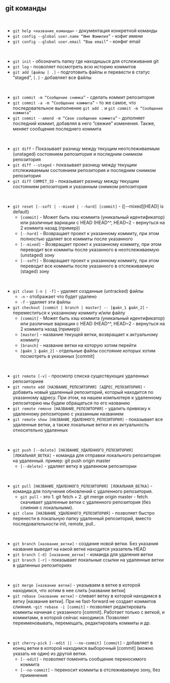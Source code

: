 ## git команды
<br>

- `git help <название_команды>` - документация конкретной команды
- `git config --global user.name “Имя Фамилия”` - кофиг имени
- `git config --global user.email “Ваш email”` - конфиг email
<br>

- `git init` - обозначить папку где находишься для отслеживания git
- `git log` - позволяет посмотреть всю историю коммитов
- `git add [файлы | .]` - подготовить файлы и перевести в статус “staged”, `[.]` - добавляет все файлы
<br>

- `git commit -m “Сообщение снимка”` - сделать коммит репозитория
- `git commit -a -m “Сообщение коммита”` - то же самое, что последовательное выполнение `git add .` и `git commit -m “Сообщение коммита”`
- `git commit --amend -m “Свое сообщение коммита”` - дополняет последний коммит, добавляя в него  “свежие” изменения. Также, меняет сообщение последнего коммита
<br>

- `git diff` - Показывает разницу между текущим неотслеживаемым (unstaged) состоянием репозитория и последним снимком репозитория
- `git diff --staged` - показывает разницу между текущим отслеживаемым состоянием репозитория и последним снимком репозитория
- `git diff COMMIT_ID` - показывает разницу между текущим состоянием репозитория и указанным снимком репозитория
<br>

- `git reset [--soft | --mixed | --hard] [commit]` - ([--mixed][HEAD] is default)
  - `[commit]` - Может быть хэш коммита (уникальный идентификатор) или различные вариации с HEAD (HEAD^^, HEAD~2 - вернуться на 2 коммита назад (пример))
  - `[--hard]` - Возвращает проект к указанному коммиту, при этом полностью удаляет все коммиты после указанного
  - `[--mixed]` - Возвращает проект к указанному коммиту, при этом переводит все коммиты после указанного в неотслеживаемую (unstaged) зону
  - `[--soft]` - Возвращает проект к указанному коммиту, при этом переводит все коммиты после указанного в отслеживаемую (staged) зону
<br>

- `git clean [-n | -f]` - удаляет созданные (untracked) файлы
  - `-n` - отображает что будет удалено
  - `-f` - удаляет эти файлы
- `git checkout [commit | branch | master] -- [файл_1 файл_2]` - переместиться к указанному коммиту и/или файлу
  - `[commit]` - Может быть хэш коммита (уникальный идентификатор) или различные вариации с HEAD (HEAD^^, HEAD~2 - вернуться на 2 коммита назад (пример))
  - `[master]` - название текущей ветки, возвращает к актуальному коммиту
  - `[branch]` - название ветки на которую хотим перейти
  - `[файл_1 файл_2]` - отдельные файлы состояние которых хотим посмотреть в указанных [commit]
<br>

- `git remote [-v]` - просмотр списка существующих удаленных репозиториев
- `git remote add [НАЗВАНИЕ_РЕПОЗИТОРИЯ] [АДРЕС_РЕПОЗИТОРИЯ]` - добавить новый удаленный репозиторий, который находится по указанному адресу. При этом, на нашем компьютере к удаленному репозиторию мы будем обращаться по его названию
- `git remote remove [НАЗВАНИЕ_РЕПОЗИТОРИЯ]` - удалить привязку к удаленному репозиторию с указанным названием
- `git remote show [НАЗВАНИЕ_УДАЛЕННОГО_РЕПОЗИТОРИЯ]` - показывает все удаленные ветки, а также локальные ветки и их актуальность относительно удаленных
<br>

- `git push [--delete] [НАЗВАНИЕ_УДАЛЕННОГО_РЕПОЗИТОРИЯ] [ЛОКАЛЬНАЯ_ВЕТКА]` - команда для отправки локального репозитория на удаленный. пример: git push origin master
  - `[--delete]` - удаляет ветку в удаленном репозитории
<br>

- `git pull [НАЗВАНИЕ_УДАЛЕННОГО_РЕПОЗИТОРИЯ] [ЛОКАЛЬНАЯ_ВЕТКА]` - команда для получения обновлений с удаленного репозитория.
  - `git pull` - это 1. git fetch + 2. git merge origin master - fetch скачивает удаленные ветки с удаленного репозитория (без слияния с локальными).
- `git clone [НАЗВАНИЕ_УДАЛЕННОГО_РЕПОЗИТОРИЯ]` - позволяет быстро перенести в локальную папку удаленный репозиторий, вместо последовательности init, remote, pull.. 
<br>

- `git branch [название_ветки]` - создание новой ветки. Без указания названия выведет на какой ветке находится указатель HEAD
- `git branch [-d] [название_ветки]` - команда для удаления ветки
- `git branch [-r]` - показывает локальные ссылки на удаленные ветки в удаленных репозиториях
<br>

- `git merge [название ветки]` - указываем в ветке в которой находимся, что хотим в нее слить [название ветки]
- `git rebase [название ветки]` - сливает ветку в которой находимся в ветку [название ветки]. При не fast-forward не создает коммитов слияния.
-`git rebase -i [commit]` - позволяет редактировать коммиты начиная с указанного [commit]. Работает только с веткой, и коммитами, в которой сейчас находимся. Позволяет переименовывать, перемещать, редактировать коммиты и др.
<br>

- `git cherry-pick [--edit || --no-commit] [commit]` - добавляет в конец ветки в которой находимся выборочный [commit] (можно указать не один) из другой ветки.
  - `[--edit]` - позволяет поменять сообщение переносимого коммита
  - `[--no-commit]` - переносит коммиты в отслеживаемую зону, без применения
